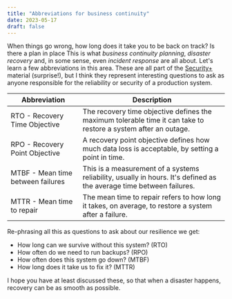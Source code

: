 ```yaml
---
title: "Abbreviations for business continuity"
date: 2023-05-17
draft: false
---
```


When things go wrong, how long does it take you to be back on track? Is there a plan in place
This is what _business continuity planning_, _disaster recovery_ and, in some sense, even _incident response_ are all about. Let's learn a few abbreviations in this area. These are all part of the [Security+](/posts/security-plus/) material (surprise!), but I think they represent interesting questions to ask as anyone responsible for the reliability or security of a production system.

| Abbreviation  | Description |
| -------- | -------- |
| RTO - Recovery Time Objective | The recovery time objective defines the maximum tolerable time it can take to restore a system after an outage. |
| RPO - Recovery Point Objective | A recovery point objective defines how much data loss is acceptable, by setting a point in time.
| MTBF - Mean time between failures | This is a measurement of a systems reliability, usually in hours. It's defined as the average time between failures.
| MTTR - Mean time to repair | The mean time to repair refers to how long it takes, on average, to restore a system after a failure.

Re-phrasing all this as questions to ask about our resilience we get:

- How long can we survive without this system? (RTO)
- How often do we need to run backups? (RPO)
- How often does this system go down? (MTBF)
- How long does it take us to fix it? (MTTR)

I hope you have at least discussed these, so that when a disaster happens, recovery can be as smooth as possible.
